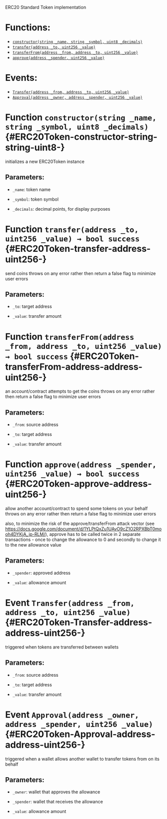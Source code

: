 ERC20 Standard Token implementation

# Functions:
- [`constructor(string _name, string _symbol, uint8 _decimals)`](#ERC20Token-constructor-string-string-uint8-)
- [`transfer(address _to, uint256 _value)`](#ERC20Token-transfer-address-uint256-)
- [`transferFrom(address _from, address _to, uint256 _value)`](#ERC20Token-transferFrom-address-address-uint256-)
- [`approve(address _spender, uint256 _value)`](#ERC20Token-approve-address-uint256-)

# Events:
- [`Transfer(address _from, address _to, uint256 _value)`](#ERC20Token-Transfer-address-address-uint256-)
- [`Approval(address _owner, address _spender, uint256 _value)`](#ERC20Token-Approval-address-address-uint256-)


# Function `constructor(string _name, string _symbol, uint8 _decimals)` {#ERC20Token-constructor-string-string-uint8-}
initializes a new ERC20Token instance


## Parameters:
- `_name`:        token name

- `_symbol`:      token symbol

- `_decimals`:    decimal points, for display purposes


# Function `transfer(address _to, uint256 _value) → bool success` {#ERC20Token-transfer-address-uint256-}
send coins
throws on any error rather then return a false flag to minimize user errors


## Parameters:
- `_to`:      target address

- `_value`:   transfer amount




# Function `transferFrom(address _from, address _to, uint256 _value) → bool success` {#ERC20Token-transferFrom-address-address-uint256-}
an account/contract attempts to get the coins
throws on any error rather then return a false flag to minimize user errors


## Parameters:
- `_from`:    source address

- `_to`:      target address

- `_value`:   transfer amount




# Function `approve(address _spender, uint256 _value) → bool success` {#ERC20Token-approve-address-uint256-}
allow another account/contract to spend some tokens on your behalf
throws on any error rather then return a false flag to minimize user errors

also, to minimize the risk of the approve/transferFrom attack vector
(see https://docs.google.com/document/d/1YLPtQxZu1UAvO9cZ1O2RPXBbT0mooh4DYKjA_jp-RLM/), approve has to be called twice
in 2 separate transactions - once to change the allowance to 0 and secondly to change it to the new allowance value


## Parameters:
- `_spender`: approved address

- `_value`:   allowance amount





# Event `Transfer(address _from, address _to, uint256 _value)` {#ERC20Token-Transfer-address-address-uint256-}
triggered when tokens are transferred between wallets


## Parameters:
- `_from`:    source address

- `_to`:      target address

- `_value`:   transfer amount


# Event `Approval(address _owner, address _spender, uint256 _value)` {#ERC20Token-Approval-address-address-uint256-}
triggered when a wallet allows another wallet to transfer tokens from on its behalf


## Parameters:
- `_owner`:   wallet that approves the allowance

- `_spender`: wallet that receives the allowance

- `_value`:   allowance amount

